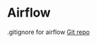 # Airflow

.gitignore for airflow [Git repo](https://github.com/apache/airflow/blob/main/.gitignore)
